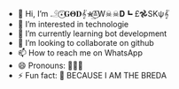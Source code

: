 - 👋 Hi, I’m ⁨𓄂⍣⃝𝐆𝚯𝐃𝄟✮͢≛⃝W☠︎☠︎𝐃┗ £𖣘SKψ𝄟⁩
- 👀 I’m interested in technologie
- 🌱 I’m currently learning bot development
- 💞️ I’m looking to collaborate on github
- 📫 How to reach me on WhatsApp
- 😄 Pronouns: 💫🇭🇹
- ⚡ Fun fact: 🚶 BECAUSE I AM THE BREDA

<!---
Wood-mod/Wood-mod is a ✨ special ✨ repository because its `README.md` (this file) appears on your GitHub profile.
You can click the Preview link to take a look at your changes.
--->
